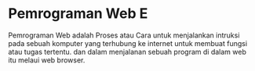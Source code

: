 # Pemrograman Web E
Pemrograman Web adalah Proses atau Cara untuk menjalankan intruksi pada sebuah komputer yang terhubung ke internet untuk membuat fungsi atau tugas tertentu. dan dalam menjalanan sebuah program di dalam web itu melaui web browser.
